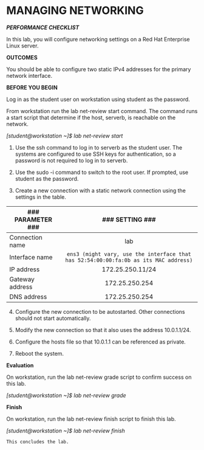 # MANAGING NETWORKING #

***PERFORMANCE CHECKLIST***

In this lab, you will configure networking settings on a Red Hat Enterprise Linux server. 

**OUTCOMES** 

You should be able to configure two static IPv4 addresses for the primary network interface. 

**BEFORE YOU BEGIN** 

Log in as the student user on workstation using student as the password.

From workstation run the lab net-review start command. The command runs a start script that determine if the host, serverb, is reachable on the network. 

*[student@workstation ~]$ lab net-review start*

1. Use the ssh command to log in to serverb as the student user. The systems are configured to use SSH keys for authentication, so a password is not required to log in to serverb.

2. Use the sudo -i command to switch to the root user. If prompted, use student as the password.

3. Create a new connection with a static network connection using the settings in the table.              

|    ### PARAMETER ###  |  ### SETTING ###  | 
| ----------------------|:-----------------:|
|   Connection name     |   lab             | 
|  Interface name       |  ```ens3 (might vary, use the interface that has 52:54:00:00:fa:0b as its MAC address)```  | 
| IP address            |    172.25.250.11/24 |
| Gateway address       |    172.25.250.254 |
| DNS address           |    172.25.250.254 |     
                                       
4. Configure the new connection to be autostarted. Other connections should not start automatically.

5. Modify the new connection so that it also uses the address 10.0.1.1/24.

6. Configure the hosts file so that 10.0.1.1 can be referenced as private.

7. Reboot the system. 

**Evaluation**

On workstation, run the lab net-review grade script to confirm success on this lab. 

*[student@workstation ~]$ lab net-review grade*

**Finish**

On workstation, run the lab net-review finish script to finish this lab. 

*[student@workstation ~]$ lab net-review finish* 

    This concludes the lab. 
